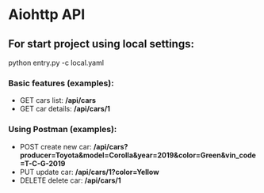 # Aiohttp API

## For start project using local settings:
python entry.py -c local.yaml   

### Basic features (examples):
- GET cars list: **/api/cars**<br />
- GET car details: **/api/cars/1**<br />

### Using Postman (examples):
- POST create new car: **/api/cars?producer=Toyota&model=Corolla&year=2019&color=Green&vin_code=T-C-G-2019**<br />
- PUT update car: **/api/cars/1?color=Yellow**
- DELETE delete car: **/api/cars/1**